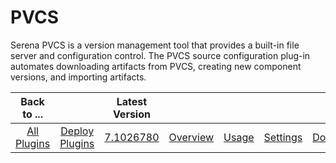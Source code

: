 
PVCS
====


Serena PVCS is a version management tool that provides a built-in file server and configuration control. The PVCS source
 configuration plug-in automates downloading artifacts from PVCS, creating new component versions, and importing 
artifacts.




|Back to ...||Latest Version|||||
| :---: | :---: | :---: | :---: | :---: | :---: | :---: |
|[All Plugins](../../index.md)|[Deploy Plugins](../README.md)|[7.1026780](https://raw.githubusercontent.com/UrbanCode/IBM-UCD-PLUGINS/main/files/PvcsSourceConfig/PvcsSourceConfig-7.1026780.zip)|[Overview](overview.md)|[Usage](usage.md)|[Settings](settings.md)|[Downloads](downloads.md)|
